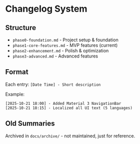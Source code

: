 # Changelog System

## Structure
- `phase0-foundation.md` - Project setup & foundation
- `phase1-core-features.md` - MVP features (current)
- `phase2-enhancement.md` - Polish & optimization
- `phase3-advanced.md` - Advanced features

## Format
Each entry: `[Date Time] - Short description`

Example:
```
[2025-10-21 18:00] - Added Material 3 NavigationBar
[2025-10-21 18:15] - Localized all UI text (5 languages)
```

## Old Summaries
Archived in `docs/archive/` - not maintained, just for reference.
